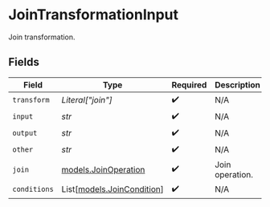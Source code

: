 # JoinTransformationInput

Join transformation.


## Fields

| Field                                                    | Type                                                     | Required                                                 | Description                                              |
| -------------------------------------------------------- | -------------------------------------------------------- | -------------------------------------------------------- | -------------------------------------------------------- |
| `transform`                                              | *Literal["join"]*                                        | :heavy_check_mark:                                       | N/A                                                      |
| `input`                                                  | *str*                                                    | :heavy_check_mark:                                       | N/A                                                      |
| `output`                                                 | *str*                                                    | :heavy_check_mark:                                       | N/A                                                      |
| `other`                                                  | *str*                                                    | :heavy_check_mark:                                       | N/A                                                      |
| `join`                                                   | [models.JoinOperation](../models/joinoperation.md)       | :heavy_check_mark:                                       | Join operation.                                          |
| `conditions`                                             | List[[models.JoinCondition](../models/joincondition.md)] | :heavy_check_mark:                                       | N/A                                                      |